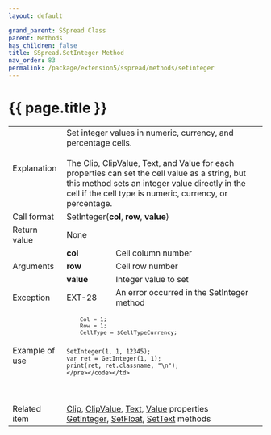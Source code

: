 ```yaml
---
layout: default

grand_parent: SSpread Class
parent: Methods
has_children: false
title: SSpread.SetInteger Method
nav_order: 83
permalink: /package/extension5/sspread/methods/setinteger
---
```

# {{ page.title }}

<table>
  <tr>
    <td>Explanation</td>
    <td colspan="2">Set integer values in numeric, currency, and percentage cells.<br><br> The Clip, ClipValue, Text, and Value for each properties can set the cell value as a string, but this method sets an integer value directly in the cell if the cell type is numeric, currency, or percentage.</td>
  </tr>
  <tr>
    <td>Call format</td>
    <td colspan="2">SetInteger(<b>col</b>, <b>row</b>, <b>value</b>)</td>
  </tr>
  <tr>
    <td>Return value</td>
    <td colspan="2">None</td>
  </tr>  
  <tr>
    <td rowspan="3">Arguments</td>
    <td><b>col</b></td>
    <td>Cell column number</td>
  </tr>
  <tr>
    <td><b>row</b></td>
    <td>Cell row number</td>
  </tr>
  <tr>
    <td><b>value</b></td>
    <td>Integer value to set</td>
  </tr>
  <tr>
    <td>Exception</td>
    <td>EXT-28</td>
    <td>An error occurred in the SetInteger method</td>
  </tr>
  <tr>
    <td>Example of use</td>
    <td colspan="2"><code><pre>
    Col = 1;
    Row = 1;
    CellType = $CellTypeCurrency;
    
    SetInteger(1, 1, 12345);
    var ret = GetInteger(1, 1);
    print(ret, ret.classname, "\n");
    </pre></code></td>
  </tr>
  <tr>
    <td>Related item</td>
    <td colspan="2"><a href="/package/extension5/sspread/properties/clip">Clip</a>, <a href="/package/extension5/sspread/properties/clipvalue">ClipValue</a>, <a href="/package/extension5/sspread/properties/text">Text</a>, <a href="/package/extension5/sspread/properties/value">Value</a> properties<br><a href="/package/extension5/sspread/methods/getinteger">GetInteger</a>, <a href="/package/extension5/sspread/methods/setfloat">SetFloat</a>, <a href="/package/extension5/sspread/methods/settext">SetText</a> methods</td>
  </tr>
</table>
